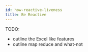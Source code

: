 ```yaml
---
id: how-reactive-liveness
title: Be Reactive
---
```


TODO:
* outline the Excel like features
* outline map reduce and what-not